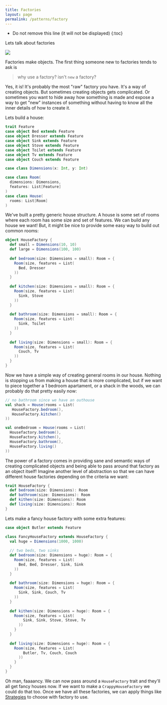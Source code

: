 ```yaml
---
title: Factories
layout: page
permalink: /patterns/factory
---
```


* Do not remove this line (it will not be displayed)
{:toc}

Lets talk about factories

![](https://media.giphy.com/media/10aADbYxnJlc9q/giphy.gif)

Factories make objects.  The first thing someone new to factories tends to ask is

> why use a factory? isn't `new` a factory?

Yes, it is! It's probably the most "raw" factory you have. It's a way of creating objects.  But sometimes creating objects gets complicated. Or sometimes you want to hide away how something is made and expose a way to get "new" instances of something without having to know all the inner details of how to create it. 

Lets build a house:

```scala
trait Feature
case object Bed extends Feature
case object Dresser extends Feature
case object Sink extends Feature
case object Stove extends Feature
case object Toilet extends Feature
case object Tv extends Feature
case object Couch extends Feature

case class Dimensions(x: Int, y: Int)

case class Room(
  dimensions: Dimensions,
  features: List[Feature]
)
case class House(  
  rooms: List[Room]
)
```

We've built a pretty generic house structure. A house is some set of rooms where each room has some size and set of features.  We can build any house we want! But, it might be nice to provide some easy way to build out common rooms:

```scala
object HouseFactory {
  def small = Dimensions(10, 10)
  def large = Dimensions(100, 100)
  
  def bedroom(size: Dimensions = small): Room = {
    Room(size, features = List(
      Bed, Dresser
    ))
  }
  
  def kitchen(size: Dimensions = small): Room = {
    Room(size, features = List(
      Sink, Stove
    ))
  }
  
  def bathroom(size: Dimensions = small): Room = {
    Room(size, features = List(
      Sink, Toilet
    ))
  }
  
  def living(size: Dimensions = small): Room = {
    Room(size, features = List(
      Couch, Tv
    ))
  }
}
```

Now we have a simple way of creating general rooms in our house. Nothing is stopping us from making a house that is more complicated, but if we want to piece together a 1 bedroom apartament, or a shack in the woods, we can probably do that pretty easily now:

```scala
// no bathroom since we have an outhouse
val shack = House(rooms = List(
   HouseFactory.bedroom(),
   HouseFactory.kitchen()
))

val oneBedroom = House(rooms = List(
  Housefactory.bedroom(),
  HouseFactory.kitchen(),
  HouseFactory.bathroom(),
  HouseFactory.living()
))
```

The power of a factory comes in providing sane and semantic ways of creating complicated objects and being able to pass around that factory as an object itself! Imagine another level of abstraction so that we can have different house factories depending on the criteria we want:

```scala
trait HouseFactory {
  def bedroom(size: Dimensions): Room
  def bathroom(size: Dimensions): Room
  def kithen(size: Dimensions): Room
  def living(size: Dimensions): Room
}
```

Lets make a fancy house factory with some extra features:

```scala
case object Butler extends Feature

class FancyHouseFactory extends HouseFactory {
  val huge = Dimensions(1000, 1000)
  
  // two beds, two sinks
  def bedroom(size: Dimensions = huge): Room = {
    Room(size, features = List(
      Bed, Bed, Dresser, Sink, Sink
    ))
  }
   
  def bathroom(size: Dimensions = huge): Room = {
    Room(size, features = List(
      Sink, Sink, Couch, Tv
    ))
  }
  
  def kithen(size: Dimensions = huge): Room = {
    Room(size, features = List(
        Sink, Sink, Stove, Stove, Tv
      ))
    }
  }
  
  def living(size: Dimensions = huge): Room = {
    Room(size, features = List(
        Butler, Tv, Couch, Couch
      ))
    }
  }
}
```

Oh man, faaaancy.  We can now pass around a `HouseFactory` trait and they'll all get fancy houses now.  If we want to make a `CrappyHouseFactory` we could do that too.  Once we have all these factories, we can apply things like [Strategies](/patterns/strategy) to choose with factory to use.  